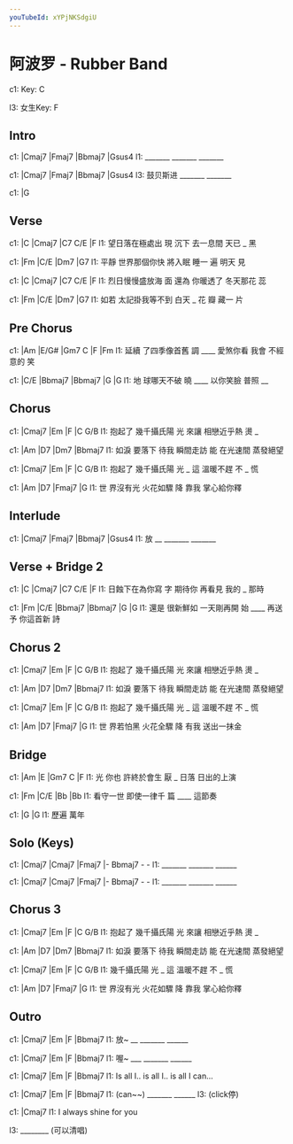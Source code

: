 ```yaml
---
youTubeId: xYPjNKSdgiU
---
```


# 阿波罗 - Rubber Band

c1: Key: C

l3: 女生Key: F

## Intro

c1: |Cmaj7  |Fmaj7  |Bbmaj7 |Gsus4
l1:  _______ _______ _______

c1: |Cmaj7   |Fmaj7  |Bbmaj7 |Gsus4
l3:  鼓贝斯进 _______ _______

c1: |G

## Verse

c1: |C             |Cmaj7  |C7       C/E   |F
l1:  望日落在極處出 現 沉下 去一息間 天已 _ 黑

c1:     |Fm          |C/E        |Dm7    |G7
l1: 平靜 世界那個你快 將入眠 睡一 遍 明天 見

c1: |C             |Cmaj7  |C7       C/E     |F
l1:  烈日慢慢盛放海 面 還為 你暖透了 冬天那花 蕊

c1:     |Fm            |C/E      |Dm7     |G7
l1: 如若 太記掛我等不到 白天 _ 花 瓣 藏一  片

## Pre Chorus

c1:     |Am          |E/G#   |Gm7      C   |F       |Fm
l1: 延續 了四季像首舊 調 ____ 愛煞你看 我會 不經意的 笑

c1:   |C/E       |Bbmaj7 |Bbmaj7    |G      |G
l1: 地 球哪天不破 曉 ____   以你笑臉 普照 __

## Chorus

c1:       |Cmaj7     |Em     |F         |C   G/B
l1: 抱起了 幾千攝氏陽 光 來讓 相戀近乎熱 燙 _

c1:     |Am         |D7         |Dm7     |Bbmaj7
l1: 如淚 要落下 待我 瞬間走訪 能 在光速間 蒸發絕望

c1:       |Cmaj7     |Em     |F       |C    G/B
l1: 抱起了 幾千攝氏陽 光 _ 這 溫暖不趕 不 _ 慌

c1:   |Am      |D7      |Fmaj7    |G
l1: 世 界沒有光 火花如驟 降   靠我 掌心給你釋


## Interlude

c1: |Cmaj7  |Fmaj7  |Bbmaj7 |Gsus4
l1:  放   __ _______ _______

## Verse + Bridge 2

c1: |C             |Cmaj7      |C7     C/E   |F
l1:  日蝕下在為你寫   字 期待你 再看見 我的 _ 那時

c1:     |Fm      |C/E       |Bbmaj7 |Bbmaj7    |G       |G
l1: 還是 很新鮮如 一天剛再開 始 ____     再送予 你這首新 詩

## Chorus 2

c1:       |Cmaj7     |Em     |F         |C   G/B
l1: 抱起了 幾千攝氏陽 光 來讓 相戀近乎熱 燙 _

c1:     |Am         |D7         |Dm7     |Bbmaj7
l1: 如淚 要落下 待我 瞬間走訪 能 在光速間 蒸發絕望

c1:       |Cmaj7     |Em     |F       |C    G/B
l1: 抱起了 幾千攝氏陽 光 _ 這 溫暖不趕 不 _ 慌

c1:   |Am      |D7      |Fmaj7    |G
l1: 世 界若怕黑 火花全驟 降   有我 送出一抹金

## Bridge

c1: |Am     |E         |Gm7 C    |F
l1:  光 你也 許終於會生 厭 _ 日落 日出的上演

c1: |Fm      |C/E       |Bb     |Bb
l1:  看守一世 即使一律千 篇 ____   這節奏

c1: |G     |G
l1:    歷遍 萬年

## Solo (Keys)

c1: |Cmaj7  |Cmaj7  |Fmaj7  |- Bbmaj7 - -
l1:  _______ _______ ______

c1: |Cmaj7  |Cmaj7  |Fmaj7  |- Bbmaj7 - -
l1:  _______ _______ ______

## Chorus 3

c1:       |Cmaj7     |Em     |F         |C   G/B
l1: 抱起了 幾千攝氏陽 光 來讓 相戀近乎熱 燙 _

c1:     |Am         |D7         |Dm7     |Bbmaj7
l1: 如淚 要落下 待我 瞬間走訪 能 在光速間 蒸發絕望

c1: |Cmaj7     |Em     |F       |C    G/B
l1:  幾千攝氏陽 光 _ 這 溫暖不趕 不 _ 慌

c1:   |Am      |D7      |Fmaj7    |G
l1: 世 界沒有光 火花如驟 降   靠我 掌心給你釋

## Outro

c1: |Cmaj7  |Em     |F     |Bbmaj7
l1:  放~  __ _______ ______

c1: |Cmaj7  |Em     |F     |Bbmaj7
l1:  喔~ ___ _______ ______

c1: |Cmaj7     |Em        |F       |Bbmaj7
l1:  Is all I.. is all I.. is all I can...

c1: |Cmaj7  |Em     |F     |Bbmaj7
l1:  (can~~) _______ ______
l3:                         (click停)

c1:         |Cmaj7
l1: I always shine for you

l3: ________ (可以清唱)

